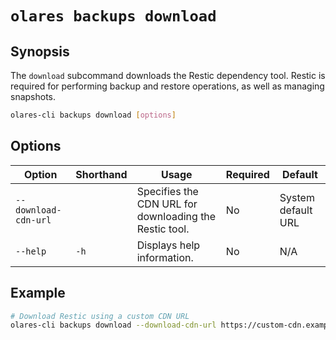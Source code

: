 # `olares backups download`

## Synopsis
The `download` subcommand downloads the Restic dependency tool. Restic is required for performing backup and restore operations, as well as managing snapshots.

```bash
olares-cli backups download [options]
```
## Options

| Option             | Shorthand | Usage                                                  | Required | Default            |
|--------------------|-----------|--------------------------------------------------------|-------------------------|--------------------|
| `--download-cdn-url`|           | Specifies the CDN URL for downloading the Restic tool. | No                   | System default URL |
| `--help`           | `-h`      | Displays help information.                             | No                   | N/A                |
## Example
```bash d
# Download Restic using a custom CDN URL
olares-cli backups download --download-cdn-url https://custom-cdn.example.com/restic
```